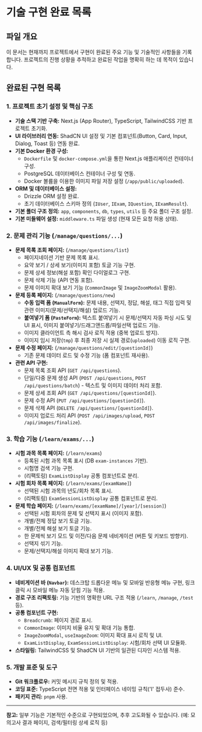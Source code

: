 # 기술 구현 완료 목록

## 파일 개요

이 문서는 현재까지 프로젝트에서 구현이 완료된 주요 기능 및 기술적인 사항들을 기록합니다. 프로젝트의 진행 상황을 추적하고 완료된 작업을 명확히 하는 데 목적이 있습니다.

## 완료된 구현 목록

### 1. 프로젝트 초기 설정 및 핵심 구조

*   **기술 스택 기반 구축:** Next.js (App Router), TypeScript, TailwindCSS 기반 프로젝트 초기화.
*   **UI 라이브러리 연동:** ShadCN UI 설정 및 기본 컴포넌트(Button, Card, Input, Dialog, Toast 등) 연동 완료.
*   **기본 Docker 환경 구성:**
    *   `Dockerfile` 및 `docker-compose.yml`을 통한 Next.js 애플리케이션 컨테이너 구성.
    *   PostgreSQL 데이터베이스 컨테이너 구성 및 연동.
    *   Docker 볼륨을 이용한 이미지 파일 저장 설정 (`/app/public/uploaded`).
*   **ORM 및 데이터베이스 설정:**
    *   Drizzle ORM 설정 완료.
    *   초기 데이터베이스 스키마 정의 (`IUser`, `IExam`, `IQuestion`, `IExamResult`).
*   **기본 폴더 구조 정의:** `app`, `components`, `db`, `types`, `utils` 등 주요 폴더 구조 설정.
*   **기본 미들웨어 설정:** `middleware.ts` 파일 생성 (현재 모든 요청 허용 상태).

### 2. 문제 관리 기능 (`/manage/questions/...`)

*   **문제 목록 조회 페이지:** (`/manage/questions/list`)
    *   페이지네이션 기반 문제 목록 표시.
    *   요약 보기 / 상세 보기(이미지 포함) 토글 기능 구현.
    *   문제 상세 정보(해설 포함) 확인 다이얼로그 구현.
    *   문제 삭제 기능 (API 연동 포함).
    *   문제 이미지 확대 보기 기능 (`CommonImage` 및 `ImageZoomModal` 활용).
*   **문제 등록 페이지:** (`/manage/questions/new`)
    *   **수동 입력 폼 (`ManualForm`):** 문제 내용, 선택지, 정답, 해설, 태그 직접 입력 및 관련 이미지(문제/선택지/해설) 업로드 기능.
    *   **붙여넣기 폼 (`PasteForm`):** 텍스트 붙여넣기 시 문제/선택지 자동 파싱 시도 및 UI 표시, 이미지 붙여넣기/드래그앤드롭/파일선택 업로드 기능.
    *   이미지 클라이언트 측 해시 검사 로직 적용 (중복 업로드 방지).
    *   이미지 임시 저장(`tmp`) 후 최종 저장 시 실제 경로(`uploaded`) 이동 로직 구현.
*   **문제 수정 페이지:** (`/manage/questions/edit/[questionId]`)
    *   기존 문제 데이터 로드 및 수정 기능 (폼 컴포넌트 재사용).
*   **관련 API 구현:**
    *   문제 목록 조회 API (`GET /api/questions`).
    *   단일/다중 문제 생성 API (`POST /api/questions`, `POST /api/questions/batch`) - 텍스트 및 이미지 데이터 처리 포함.
    *   문제 상세 조회 API (`GET /api/questions/[questionId]`).
    *   문제 수정 API (`PUT /api/questions/[questionId]`).
    *   문제 삭제 API (`DELETE /api/questions/[questionId]`).
    *   이미지 업로드 처리 API (`POST /api/images/upload`, `POST /api/images/finalize`).

### 3. 학습 기능 (`/learn/exams/...`)

*   **시험 과목 목록 페이지:** (`/learn/exams`)
    *   등록된 시험 과목 목록 표시 (DB `exam-instances` 기반).
    *   시험명 검색 기능 구현.
    *   (리팩토링) `ExamListDisplay` 공통 컴포넌트로 분리.
*   **시험 회차 목록 페이지:** (`/learn/exams/[examName]`)
    *   선택된 시험 과목의 년도/회차 목록 표시.
    *   (리팩토링) `ExamSessionListDisplay` 공통 컴포넌트로 분리.
*   **문제 학습 페이지:** (`/learn/exams/[examName]/[year]/[session]`)
    *   선택된 시험 회차의 문제 및 선택지 표시 (이미지 포함).
    *   개별/전체 정답 보기 토글 기능.
    *   개별/전체 해설 보기 토글 기능.
    *   한 문제씩 보기 모드 및 이전/다음 문제 네비게이션 (버튼 및 키보드 방향키).
    *   선택지 섞기 기능.
    *   문제/선택지/해설 이미지 확대 보기 기능.

### 4. UI/UX 및 공통 컴포넌트

*   **네비게이션 바 (`Navbar`):** 데스크탑 드롭다운 메뉴 및 모바일 반응형 메뉴 구현, 링크 클릭 시 모바일 메뉴 자동 닫힘 기능 적용.
*   **경로 구조 리팩토링:** 기능 기반의 명확한 URL 구조 적용 (`/learn`, `/manage`, `/test` 등).
*   **공통 컴포넌트 구현:**
    *   `Breadcrumb`: 페이지 경로 표시.
    *   `CommonImage`: 이미지 비율 유지 및 확대 기능 통합.
    *   `ImageZoomModal`, `useImageZoom`: 이미지 확대 표시 로직 및 UI.
    *   `ExamListDisplay`, `ExamSessionListDisplay`: 시험/회차 선택 UI 모듈화.
*   **스타일링:** TailwindCSS 및 ShadCN UI 기반의 일관된 디자인 시스템 적용.

### 5. 개발 표준 및 도구

*   **Git 워크플로우:** 커밋 메시지 규칙 정의 및 적용.
*   **코딩 표준:** TypeScript 전면 적용 및 인터페이스 네이밍 규칙('I' 접두사) 준수.
*   **패키지 관리:** `pnpm` 사용.

---

**참고:** 일부 기능은 기본적인 수준으로 구현되었으며, 추후 고도화될 수 있습니다. (예: 모의고사 결과 페이지, 검색/필터링 상세 로직 등) 
